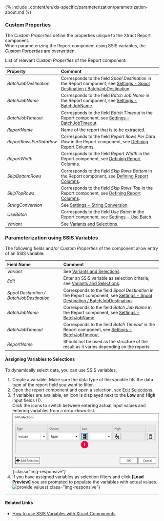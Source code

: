 
{% include _content/en/xis-specific/parameterization/parametrization-about.md  %}

### Custom Properties

The *Custom Properties* define the properties unique to the Xtract Report component. <br>
When parameterizing the Report component using SSIS variables, the *Custom Porperties* are overwritten.

List of relevant *Custom Properties* of the Report component:

|Property|Comment|
|:----|:----|
| *BatchJobDestination* | Corresponds to the field *Spool Destination* in the Report component, see [Settings - Spool Destination / BatchJobDestination](./settings). |
| *BatchJobName* | Corresponds to the field *Batch Job Name* in the Report component, see [Settings -BatchJobName](./settings). |
| *BatchJobTimeout* | Corresponds to the field *Batch Timeout* in the Report component, see [Settings - BatchJobTimeout](./settings).|
| *ReportName* | Name of the report that is to be extracted.|
| *ReportRowsPerDataRow* | Corresponds to the field *Report Rows Per Data Row* in the Report component, see [Defining Report Columns](./report-columns-define). |
| *ReportWidth* | Corresponds to the field *Report Width* in the Report component, see [Defining Report Columns](./report-columns-define). |
| *SkipBottomRows* | Corresponds to the field *Skip Rows Bottom* in the Report component, see [Defining Report Columns](./report-columns-define). |
| *SkipTopRows* | Corresponds to the field *Skip Rows Top* in the Report component, see [Defining Report Columns](./report-columns-define). |
| *StringConversion* | See [Settings - String Conversion](./settings). |
| *UseBatch* | Corresponds to the field *Use Batch* in the Report component, see [Settings - Use Batch](./settings). |
| *Variant* | See [Variants and Selections](./variants-and-selections).|

### Parameterization using SSIS Variables
The following fields and/or *Custom Properties* of the component allow entry of an SSIS variable:

|Field Name|Comment|
|:----|:----|
| *Variant*|See [Variants and Selections](./variants-and-selections).|
| *Edit*|Enter an SSIS variable as selection criteria, see [Variants and Selections](./variants-and-selections).|
| *Spool Destination / BatchJobDestination* | Corresponds to the field *Spool Destination* in the Report component, see [Settings - Spool Destination / BatchJobDestination](./settings).|
| *BatchJobName*        |Corresponds to the field *Batch Job Name* in the Report component, see [Settings -BatchJobName](./settings).|
| *BatchJobTimeout*     |Corresponds to the field *Batch Timeout* in the Report component, see [Settings - BatchJobTimeout](./settings).|
| *ReportName*        |  Should not be used as the structure of the result as it varies depending on the reports.    |

#### Assigning Variables to Selections 

To dynamically select data, you can use SSIS variables.

1. Create a variable. Make sure the data type of the variable fits the data type of the report field you want to filter.
2. Open the report component and open a selection, see [Edit Selections](./variants-and-selections#edit-selections).<br> 
3. If variables are available, an icon is displayed next to the **Low** and **High** input fields (1). <br>
Click the icons to switch between entering actual input values and entering variables from a drop-down-list.<br>
![Selection-via-Variables](/img/content/xis/report_selection_via_variables.png){:class="img-responsive"}
4. If you have assigned variables as selection filters and click **[Load Preview]** you are prompted to populate the variables with actual values. <br>
![provide values](/img/content/odp/odp-provide-parameter-values.png){:class="img-responsive"}

****
#### Related Links
- [How to use SSIS Variables with Xtract Components](../parameterization/parameterization-var) 